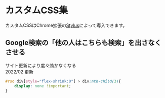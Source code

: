 # カスタムCSS集

カスタムCSSはChrome拡張の[Stylus](https://chrome.google.com/webstore/detail/stylus/clngdbkpkpeebahjckkjfobafhncgmne)によって導入できます。

## Google検索の「他の人はこちらも検索」を出さなくさせる
サイト更新により度々効かなくなる  
2022/02 更新
```css
#rso div[style="flex-shrink:0"] > div:nth-child(3){
    display: none !important;
}
```

